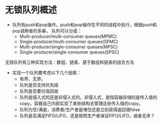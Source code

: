 # 无锁队列概述
- 队列有push和pop操作，push和pop操作在不同的线程中执行，根据push和pop调用者的多寡，
队列可以分成：
    - Multi-producer/multi-consumer queues(MPMC)
    - Single-producer/multi-consumer queues(SPMC)
    - Multi-producer/single-consumer queues(MPSC)
    - Single-producer/single-consumer queues(SPSC)

无锁队列有三种实现方法：数组、链表、基于数组和链表的组合方法

- 实现一个队列要考虑以下几个因素：
  - 有界、无界。
  - 队列是否支持优先级
  - 队列是否要垃圾回收
  - 队列是侵入式的还是非侵入式的。非侵入式，是指容器存储的是传入值的copy，容器自己内部实现了某些结构去管理这些传入值的copy。
  - 队列为空/满是，消费者/生产者是堵住还是立刻获得返回值false
  - 队列是否满足FIFO/LIFO，还是按照生产者保证FIFO/LIFO，或者无序？

